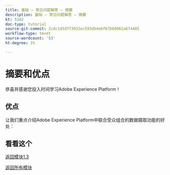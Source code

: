 ```yaml
---
title: 基础 — 常见问题解答 — 摘要
description: 基础 — 常见问题解答 — 摘要
kt: 5342
doc-type: tutorial
source-git-commit: 2cdc145d7f3933ec593db4e6f67b60961a674405
workflow-type: tm+mt
source-wordcount: '53'
ht-degree: 1%

---
```


# 摘要和优点

恭喜并感谢您投入时间学习Adobe Experience Platform！

## 优点

让我们重点介绍Adobe Experience Platform中联合受众组合的数据摄取功能的好处：



## 看看这个


[返回模块1.3](./fac.md)

[返回所有模块](../../../overview.md)
